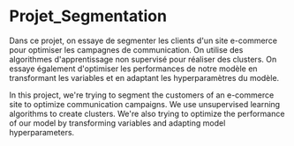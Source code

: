 # Projet_Segmentation
Dans ce projet, on essaye de segmenter les clients d'un site e-commerce pour optimiser les campagnes de communication. On utilise des algorithmes d'apprentissage non supervisé pour réaliser des clusters. On essaye également d'optimiser les performances de notre modèle en transformant les variables et en adaptant les hyperparamètres du modèle. 

In this project, we're trying to segment the customers of an e-commerce site to optimize communication campaigns. We use unsupervised learning algorithms to create clusters. We're also trying to optimize the performance of our model by transforming variables and adapting model hyperparameters.
